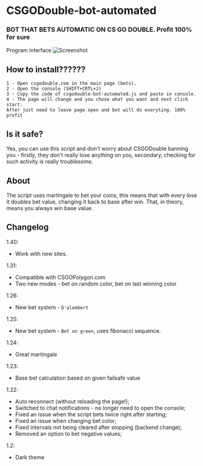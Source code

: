 # CSGODouble-bot-automated
### BOT THAT BETS AUTOMATIC ON CS GO DOUBLE. Profit 100% for sure

Program interface
![Screenshot](http://i.imgur.com/5zUcOdL.png?1)

## How to install??????
```
1 - Open csgodouble.com in the main page (bets).
2 - Open the console (SHIFT+CRTL+J)
3 - Copy the code of csgodouble-bot-automated.js and paste in console.
4 - The page will change and you chose what you want and next click start. 
After just need to leave page open and bot will do everyting. 100% profit 
```

## Is it safe?

Yes, you can use this script and don't worry about CSGODouble banning you - firstly, they don't really lose anything on you, secondary, checking for such activity is really troublesome.

## About

The script uses martingale to bet your coins, this means that with every lose it doubles bet value, changing it back to base after win. That, in theory, means you always win base value.

## Changelog

1.40:

- Work with new sites.

1.31:

- Compatible with CSGOPolygon.com
- Two new modes - bet on random color, bet on last winning color

1.26:

- New bet system - `D'alembert`

1.25:

- New bet system - `Bet on green`, uses fibonacci sequence.

1.24:

- Great martingale

1.23:

- Base bet calculation based on given failsafe value


1.22:

- Auto reconnect (without reloading the page!);
- Switched to chat notifications - no longer need to open the console;
- Fixed an issue when the script bets twice right after starting;
- Fixed an issue when changing bet color;
- Fixed intervals not being cleared after stopping (backend change);
- Removed an option to bet negative values;


1.2:

- Dark theme
